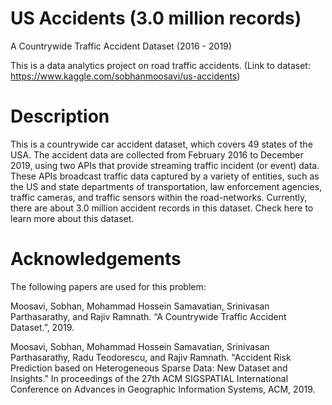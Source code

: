 # US Accidents (3.0 million records)
A Countrywide Traffic Accident Dataset (2016 - 2019)

This is a data analytics project on road traffic accidents. 
(Link to dataset: https://www.kaggle.com/sobhanmoosavi/us-accidents)

# Description
This is a countrywide car accident dataset, which covers 49 states of the USA. The accident data are collected from February 2016 to December 2019, using two APIs that provide streaming traffic incident (or event) data. These APIs broadcast traffic data captured by a variety of entities, such as the US and state departments of transportation, law enforcement agencies, traffic cameras, and traffic sensors within the road-networks. Currently, there are about 3.0 million accident records in this dataset. Check here to learn more about this dataset.

# Acknowledgements
The following papers are used for this problem:

Moosavi, Sobhan, Mohammad Hossein Samavatian, Srinivasan Parthasarathy, and Rajiv Ramnath. “A Countrywide Traffic Accident Dataset.”, 2019.

Moosavi, Sobhan, Mohammad Hossein Samavatian, Srinivasan Parthasarathy, Radu Teodorescu, and Rajiv Ramnath. "Accident Risk Prediction based on Heterogeneous Sparse Data: New Dataset and Insights." In proceedings of the 27th ACM SIGSPATIAL International Conference on Advances in Geographic Information Systems, ACM, 2019.

